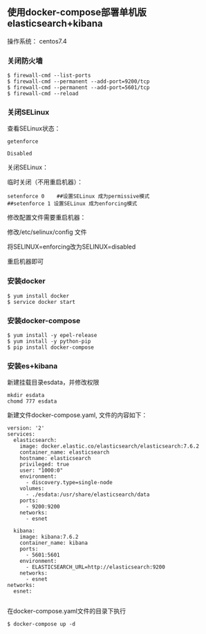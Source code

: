 ## 使用docker-compose部署单机版elasticsearch+kibana

操作系统： centos7.4


### 关闭防火墙
```
$ firewall-cmd --list-ports
$ firewall-cmd --permanent --add-port=9200/tcp
$ firewall-cmd --permanent --add-port=5601/tcp
$ firewall-cmd --reload
```

### 关闭SELinux
查看SELinux状态：

 ```
getenforce
```
```
Disabled
```
关闭SELinux：

临时关闭（不用重启机器）：

```
setenforce 0    ##设置SELinux 成为permissive模式
##setenforce 1 设置SELinux 成为enforcing模式
 ```

修改配置文件需要重启机器：

修改/etc/selinux/config 文件

将SELINUX=enforcing改为SELINUX=disabled

重启机器即可


### 安装docker

```
$ yum install docker
$ service docker start
```

### 安装docker-compose
```
$ yum install -y epel-release
$ yum install -y python-pip
$ pip install docker-compose
```

### 安装es+kibana

新建挂载目录esdata，并修改权限
```
mkdir esdata
chomd 777 esdata
```

新建文件docker-compose.yaml, 文件的内容如下：

```
version: '2'
services:
  elasticsearch:
    image: docker.elastic.co/elasticsearch/elasticsearch:7.6.2
    container_name: elasticsearch
    hostname: elasticsearch
    privileged: true
    user: "1000:0"
    environment:
      - discovery.type=single-node
    volumes:
      - ./esdata:/usr/share/elasticsearch/data
    ports:
      - 9200:9200
    networks:
      - esnet

  kibana:
    image: kibana:7.6.2
    container_name: kibana
    ports:
      - 5601:5601
    environment:
      - ELASTICSEARCH_URL=http://elasticsearch:9200
    networks:
      - esnet
networks:
  esnet:
  
```

在docker-compose.yaml文件的目录下执行
```
$ docker-compose up -d 
```
